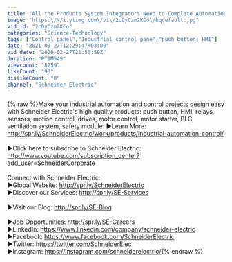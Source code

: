 ```yaml
---
title: "All the Products System Integrators Need to Complete Automation Projects | Schneider Electric"
image: "https:\/\/i.ytimg.com\/vi\/2cDyCzm2KCo\/hqdefault.jpg"
vid_id: "2cDyCzm2KCo"
categories: "Science-Technology"
tags: ["Control panel","Industrial control pane","push button; HMI"]
date: "2021-09-27T12:29:47+03:00"
vid_date: "2020-02-27T21:50:59Z"
duration: "PT1M54S"
viewcount: "8259"
likeCount: "90"
dislikeCount: "0"
channel: "Schneider Electric"
---
```

{% raw %}Make your industrial automation and control projects design easy with Schneider Electric's high quality products: push button, HMI, relays, sensors, motion control, drives, motor control, motor starter, PLC, ventilation system, safety module. ►Learn More: <a rel="nofollow" target="blank" href="http://spr.ly/SchneiderElectric/work/products/industrial-automation-control/">http://spr.ly/SchneiderElectric/work/products/industrial-automation-control/</a><br /><br />►Click here to subscribe to Schneider Electric: <a rel="nofollow" target="blank" href="http://www.youtube.com/subscription_center?add_user=SchneiderCorporate">http://www.youtube.com/subscription_center?add_user=SchneiderCorporate</a><br /><br />Connect with Schneider Electric:<br />►Global Website: <a rel="nofollow" target="blank" href="http://spr.ly/SchneiderElectric">http://spr.ly/SchneiderElectric</a><br />►Discover our Services: <a rel="nofollow" target="blank" href="http://spr.ly/SE-Services">http://spr.ly/SE-Services</a><br /><br />►Visit our Blog: <a rel="nofollow" target="blank" href="http://spr.ly/SE-Blog">http://spr.ly/SE-Blog</a><br /><br />►Job Opportunities:  <a rel="nofollow" target="blank" href="http://spr.ly/SE-Careers">http://spr.ly/SE-Careers</a><br />►LinkedIn: <a rel="nofollow" target="blank" href="https://www.linkedin.com/company/schneider-electric">https://www.linkedin.com/company/schneider-electric</a><br />►Facebook: <a rel="nofollow" target="blank" href="https://www.facebook.com/SchneiderElectric">https://www.facebook.com/SchneiderElectric</a><br />►Twitter: <a rel="nofollow" target="blank" href="https://twitter.com/SchneiderElec">https://twitter.com/SchneiderElec</a><br />►Instagram: <a rel="nofollow" target="blank" href="https://instagram.com/schneiderelectric/">https://instagram.com/schneiderelectric/</a>{% endraw %}
